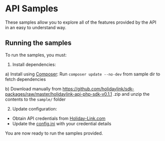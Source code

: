 # API Samples

These samples allow you to explore all of the features provided by the API in an easy to understand way.

## Running the samples

To run the samples, you must:

1. Install dependencies:

  a) Install using [Composer](http://getcomposer.org):
     Run `composer update --no-dev` from sample dir to fetch dependencies

  b) Download manually from https://github.com/holidaylink/sdk-packages/raw/master/holidaylink-api-php-sdk-v0.1.1
  .zip and unzip the contents to the `sample/` folder

2. Update configuration:

  * Obtain API credentials from [Holiday-Link.com](http://www.holiday-link.com/)
  * Update the [config.ini](config.ini) with your credential details

You are now ready to run the samples provided.
